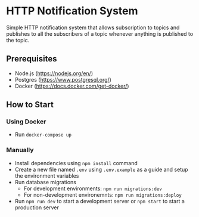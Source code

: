 # HTTP Notification System

Simple HTTP notification system that allows subscription to topics and publishes to all the subscribers of a topic whenever anything is published to the topic.

## Prerequisites

- Node.js (https://nodejs.org/en/)
- Postgres (https://www.postgresql.org/)
- Docker (https://docs.docker.com/get-docker/)

## How to Start

### Using Docker

- Run `docker-compose up`

### Manually

- Install dependencies using `npm install` command
- Create a new file named `.env` using `.env.example` as a guide and setup the environment variables
- Run database migrations
  - For development environments: `npm run migrations:dev`
  - For non-development environemnts: `npm run migrations:deploy`
- Run `npm run dev` to start a development server or `npm start` to start a production server

